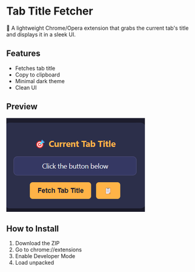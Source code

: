 # Tab Title Fetcher

🎯 A lightweight Chrome/Opera extension that grabs the current tab's title and displays it in a sleek UI.

## Features

- Fetches tab title
- Copy to clipboard
- Minimal dark theme
- Clean UI

## Preview

![alt text](image.png)

## How to Install

1. Download the ZIP
2. Go to chrome://extensions
3. Enable Developer Mode
4. Load unpacked
